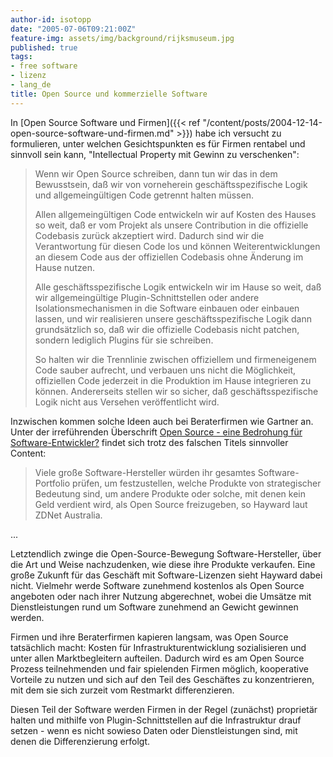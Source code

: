 ```yaml
---
author-id: isotopp
date: "2005-07-06T09:21:00Z"
feature-img: assets/img/background/rijksmuseum.jpg
published: true
tags:
- free software
- lizenz
- lang_de
title: Open Source und kommerzielle Software
---
```


In 
[Open Source Software und Firmen]({{< ref "/content/posts/2004-12-14-open-source-software-und-firmen.md" >}}) habe ich versucht zu formulieren, unter welchen Gesichtspunkten es für Firmen rentabel und sinnvoll sein kann, "Intellectual Property mit Gewinn zu verschenken": 

> Wenn wir Open Source schreiben, dann tun wir das in dem Bewusstsein, daß wir von vorneherein geschäftsspezifische Logik und allgemeingültigen Code getrennt halten müssen.
> 
> Allen allgemeingültigen Code entwickeln wir auf Kosten des Hauses so weit, daß er vom Projekt als unsere Contribution in die offizielle Codebasis zurück akzeptiert wird. 
> Dadurch sind wir die Verantwortung für diesen Code los und können Weiterentwicklungen an diesem Code aus der offiziellen Codebasis ohne Änderung im Hause nutzen.
 >
>  Alle geschäftsspezifische Logik entwickeln wir im Hause so weit, daß wir allgemeingültige Plugin-Schnittstellen oder andere Isolationsmechanismen in die Software einbauen oder einbauen lassen, und wir realisieren unsere geschäftsspezifische Logik dann grundsätzlich so, daß wir die offizielle Codebasis nicht patchen, sondern lediglich Plugins für sie schreiben. 
>
>  So halten wir die Trennlinie zwischen offiziellem und firmeneigenem Code sauber aufrecht, und verbauen uns nicht die Möglichkeit, offiziellen Code jederzeit in die Produktion im Hause integrieren zu können.
> Andererseits stellen wir so sicher, daß geschäftsspezifische Logik nicht aus Versehen veröffentlicht wird.

Inzwischen kommen solche Ideen auch bei Beraterfirmen wie Gartner an. Unter der irreführenden Überschrift 
[Open Source - eine Bedrohung für Software-Entwickler?](http://www.golem.de/0507/39047.html) 
findet sich trotz des falschen Titels sinnvoller Content: 

> Viele große Software-Hersteller würden ihr gesamtes Software-Portfolio prüfen, um festzustellen, welche Produkte von strategischer Bedeutung sind, um andere Produkte oder solche, mit denen kein Geld verdient wird, als Open Source freizugeben, so Hayward laut ZDNet Australia. 

...

Letztendlich zwinge die Open-Source-Bewegung Software-Hersteller, über die Art und Weise nachzudenken, wie diese ihre Produkte verkaufen. 
Eine große Zukunft für das Geschäft mit Software-Lizenzen sieht Hayward dabei nicht.
Vielmehr werde Software zunehmend kostenlos als Open Source angeboten oder nach ihrer Nutzung abgerechnet, wobei die Umsätze mit Dienstleistungen rund um Software zunehmend an Gewicht gewinnen werden.

Firmen und ihre Beraterfirmen kapieren langsam, was Open Source tatsächlich macht: 
Kosten für Infrastrukturentwicklung sozialisieren und unter allen Marktbegleitern aufteilen. 
Dadurch wird es am Open Source Prozess teilnehmenden und fair spielenden Firmen möglich, kooperative Vorteile zu nutzen und sich auf den Teil des Geschäftes zu konzentrieren, mit dem sie sich zurzeit vom Restmarkt differenzieren. 

Diesen Teil der Software werden Firmen in der Regel (zunächst) proprietär halten und mithilfe von Plugin-Schnittstellen auf die Infrastruktur drauf setzen - wenn es nicht sowieso Daten oder Dienstleistungen sind, mit denen die Differenzierung erfolgt.
